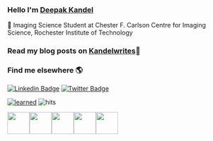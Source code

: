 ### Hello I'm [Deepak Kandel](https://kandeldeepak46.wixsite.com/kandelwrites/about)

🌱 Imaging Science Student at Chester F. Carlson Centre for Imaging Science, Rochester Institute of Technology

 



### Read my blog posts on [Kandelwrites](https://kandeldeepak46.wixsite.com/kandelwrites)🧾

### Find me elsewhere 🌎

[![Linkedin Badge](https://img.shields.io/badge/-LinkedIn-blue?style=flat-square&logo=Linkedin&logoColor=white&link=https://www.linkedin.com/in/harshkumarkhatri/)](https://www.linkedin.com/in/kandeldeepak46//)  [![Twitter Badge](https://img.shields.io/badge/-Twitter-1ca0f1?style=flat-square&labelColor=1ca0f1&logo=twitter&logoColor=white&link=https://twitter.com/_diogorodrigues)](https://twitter.com/kandeldeepak46)

[![learned](https://img.shields.io/github/last-commit/deepak-kandel/keep_learning?label=learned&style=flat-square)](https://github.com/kandeldeepak46/keep_learning)
![hits](https://visitor-badge.laobi.icu/badge?page_id=kandeldeepak46)


<img height="50" src="https://www.python.org/static/img/python-logo.png"><img height="50" src="https://numpy.org/doc/stable/_static/numpylogo.svg"><img height = "50" src = "https://pandas.pydata.org/static/img/pandas_white.svg"><img height="50" src="https://www.gstatic.com/devrel-devsite/prod/v2da93aa60669b71438f99bb5fb68249484fcf793f7af3b913066e15e86e01923/tensorflow/images/lockup.svg"><img height="50" src="https://keras.io/img/logo.png">






